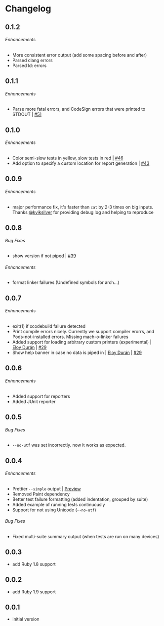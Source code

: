 # Changelog

## 0.1.2

###### Enhancements

* More consistent error output (add some spacing before and after)
* Parsed clang errors
* Parsed ld: errors


## 0.1.1

###### Enhancements

* Parse more fatal errors, and CodeSign errors that were printed to STDOUT |
  [#51](https://github.com/mneorr/XCPretty/issues/51)


## 0.1.0

###### Enhancements

* Color semi-slow tests in yellow, slow tests in red |
  [#46](https://github.com/mneorr/xcpretty/pull/46)
* Add option to specify a custom location for report generation |
  [#43](https://github.com/mneorr/XCPretty/pull/43)


## 0.0.9

###### Enhancements

* major performance fix, it's faster than `cat` by 2-3 times on big inputs.
  Thanks [@kviksilver](https://github.com/kviksilver) for providing debug log and helping to reproduce


## 0.0.8

###### Bug Fixes

* show version if not piped |
  [#39](https://github.com/mneorr/XCPretty/issues/39)

###### Enhancements

* format linker failures (Undefined symbols for arch...)


## 0.0.7

###### Enhancements

* exit(1) if xcodebuild failure detected
* Print compile errors nicely. Currently we support compiler erorrs,
  and Pods-not-installed errors. Missing mach-o-linker failures
* Added support for loading arbitrary custom printers (experimental) |
  [Eloy Durán](https://github.com/alloy) |
  [#29](https://github.com/mneorr/xcpretty/pulls/29)
* Show help banner in case no data is piped in |
  [Eloy Durán](https://github.com/alloy) |
  [#29](https://github.com/mneorr/xcpretty/pulls/29)


## 0.0.6

###### Enhancements

* Added support for reporters
* Added JUnit reporter


## 0.0.5

###### Bug Fixes

* `--no-utf` was set incorrectly. now it works as expected.


## 0.0.4

###### Enhancements

* Prettier `--simple` output |
  [Preview](https://travis-ci.org/allending/Kiwi/builds/15190533)
* Removed Paint dependency
* Better test failure formatting (added indentation, grouped by suite)
* Added example of running tests continuously
* Support for not using Unicode (`--no-utf`)

###### Bug Fixes

* Fixed multi-suite summary output (when tests are run on many devices)


## 0.0.3

* add Ruby 1.8 support

## 0.0.2

* add Ruby 1.9 support

## 0.0.1

* initial version

